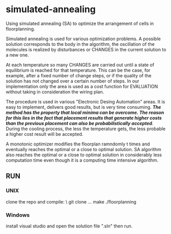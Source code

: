 # simulated-annealing
Using simulated annealing (SA) to optimize the arrangement of cells in floorplanning.

Simulated annealing is used for various optimization problems. A possible solution corresponds to the body in the algorithm, the oscillation of the molecules is realized by disturbances or CHANGES in the current solution to a new one.

At each temperature so many CHANGES are carried out until a state of equilibrium is reached for that temperature. This can be the case, for example, after a fixed number of change steps, or if the quality of the solution has not changed over a certain number of steps. In our implementation only the area is used as a cost function for EVALUATION
without taking in consideration the wiring plan.

The procedure is used in various "Electronic Desing Automation" areas. It is easy to implement, delivers good results, but is very time consuming. **_The method has the property that local minima can be overcome. The reason for this lies in the fact that placement results that generate higher costs than the previous placement can also be probabilistically accepted_**. During the cooling process, the less the temperature gets, the less probable a higher cost result will be accepted.

A monotonic optimizer modifies the floorplan ramndomly t times and eventually reaches the optimal or a close to optimal solution.
SA algorithm also reaches the optimal or a close to optimal solution in considerably less computation time even though it is a computing time intensive algorithm.

## RUN

### UNIX
clone the repo and compile: \\
git clone ...
make
./floorplanning

### Windows

install visual studio and open the solution file ".sln" then run.


